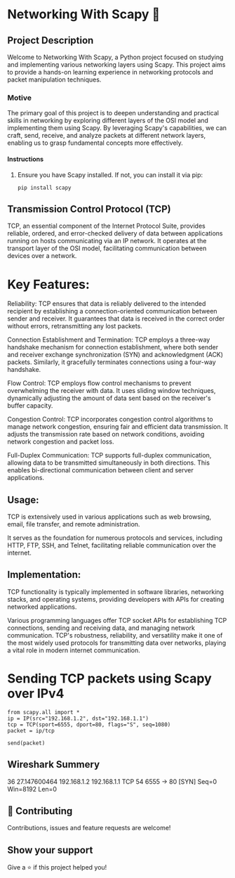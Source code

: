 # Networking With Scapy 👋


## Project Description
Welcome to Networking With Scapy, a Python project focused on studying and implementing various networking layers using Scapy. This project aims to provide a hands-on learning experience in networking protocols and packet manipulation techniques.

### Motive
The primary goal of this project is to deepen understanding and practical skills in networking by exploring different layers of the OSI model and implementing them using Scapy. By leveraging Scapy's capabilities, we can craft, send, receive, and analyze packets at different network layers, enabling us to grasp fundamental concepts more effectively.

#### Instructions
1. Ensure you have Scapy installed. If not, you can install it via pip:

    ```
    pip install scapy
    ```


## Transmission Control Protocol (TCP)
TCP, an essential component of the Internet Protocol Suite, provides reliable, ordered, and error-checked delivery of data between applications running on hosts communicating via an IP network. It operates at the transport layer of the OSI model, facilitating communication between devices over a network.

# Key Features:

Reliability: TCP ensures that data is reliably delivered to the intended recipient by establishing a connection-oriented communication between sender and receiver. It guarantees that data is received in the correct order without errors, retransmitting any lost packets.

Connection Establishment and Termination: TCP employs a three-way handshake mechanism for connection establishment, where both sender and receiver exchange synchronization (SYN) and acknowledgment (ACK) packets. Similarly, it gracefully terminates connections using a four-way handshake.

Flow Control: TCP employs flow control mechanisms to prevent overwhelming the receiver with data. It uses sliding window techniques, dynamically adjusting the amount of data sent based on the receiver's buffer capacity.

Congestion Control: TCP incorporates congestion control algorithms to manage network congestion, ensuring fair and efficient data transmission. It adjusts the transmission rate based on network conditions, avoiding network congestion and packet loss.

Full-Duplex Communication: TCP supports full-duplex communication, allowing data to be transmitted simultaneously in both directions. This enables bi-directional communication between client and server applications.

## Usage:

TCP is extensively used in various applications such as web browsing, email, file transfer, and remote administration.

It serves as the foundation for numerous protocols and services, including HTTP, FTP, SSH, and Telnet, facilitating reliable communication over the internet.

## Implementation:

TCP functionality is typically implemented in software libraries, networking stacks, and operating systems, providing developers with APIs for creating networked applications.

Various programming languages offer TCP socket APIs for establishing TCP connections, sending and receiving data, and managing network communication.
TCP's robustness, reliability, and versatility make it one of the most widely used protocols for transmitting data over networks, playing a vital role in modern internet communication.



# Sending TCP packets using Scapy over IPv4
```
from scapy.all import *
ip = IP(src="192.168.1.2", dst="192.168.1.1")
tcp = TCP(sport=6555, dport=80, flags="S", seq=1080)
packet = ip/tcp

send(packet)
```
## Wireshark Summery
36	27.147600464	192.168.1.2	192.168.1.1	TCP	54	6555 → 80 [SYN] Seq=0 Win=8192 Len=0


## 🤝 Contributing

Contributions, issues and feature requests are welcome!


## Show your support

Give a ⭐️ if this project helped you!
